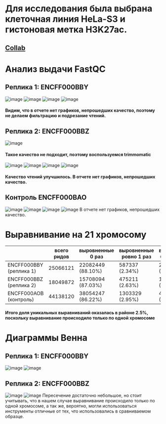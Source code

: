 # Для исследования была выбрана клеточная линия HeLa-S3 и гистоновая метка H3K27ac.
## [Collab](https://colab.research.google.com/drive/1l7UA337chu7f1U688NHymSyIday1OENJ?usp=sharing)
# Анализ выдачи FastQC
## Реплика 1: ENCFF000BBY
![image](https://user-images.githubusercontent.com/43317906/222156204-878df1f1-733f-4d84-8ff8-573f9ab956da.png)
![image](https://user-images.githubusercontent.com/43317906/222156287-fa4efef3-09be-4d61-8bd2-8edf85fb10e5.png)
![image](https://user-images.githubusercontent.com/43317906/222156317-c539bd31-ab6e-46fd-bd72-2cb5a5f7530b.png)
![image](https://user-images.githubusercontent.com/43317906/222156396-9b9f30cd-f293-4e61-b8da-49677572331a.png)

#### Видим, что в отчете нет графиков, непрошедших качество, поэтому не делаем фильтрацию и подрезание чтений.
## Реплика 2: ENCFF000BBZ
![image](https://user-images.githubusercontent.com/43317906/222156455-1ed9c9da-15e8-4db1-90cb-2196fcb1d4b4.png)
#### Такое качество не подходит, поэтому воспользуемся trimmomatic
![image](https://user-images.githubusercontent.com/43317906/222156708-06fb73c8-7574-4a2a-83fa-f3a2338ea8a5.png)
![image](https://user-images.githubusercontent.com/43317906/222156767-747489d3-9e71-499a-a56c-6e58d83638ef.png)
![image](https://user-images.githubusercontent.com/43317906/222156803-81af6011-6c7a-4423-b1e5-6e1cb2e1bbdd.png)
![image](https://user-images.githubusercontent.com/43317906/222156864-86d0a480-fcbc-40b9-b537-3638b193993e.png)
#### Качество чтений улучшилось. В отчете нет графиков, непрошедших качество.
## Контроль ENCFF000BAO
![image](https://user-images.githubusercontent.com/43317906/222157765-9184315d-0b2c-4a4a-b783-da343e5ec12b.png)
![image](https://user-images.githubusercontent.com/43317906/222157903-c4be0dcd-ba35-410d-a56d-ce99fbfa4c44.png)
![image](https://user-images.githubusercontent.com/43317906/222157985-a3257879-d846-4264-b272-239391030227.png)
![image](https://user-images.githubusercontent.com/43317906/222158091-fc2e607c-f4fd-4db4-b1e6-ffd73fb1aa86.png)
В отчете нет графиков, непрошедших качество.
# Выравнивание на 21 хромосому
|                       |**всего ридов**|**выровненные 0 раз**|**выровненные ровно 1 раз**|**выровненные более 1 раза**|
|-----------------------|---------------|---------------------|---------------------------|----------------------------|
|ENCFF000BBY (реплика 1)|25066121|22082449 (88.10%)|587337 (2.34%)|2396335 (9.56%)|
|ENCFF000BBZ (реплика 2)|18049872|15708094 (87.03%)|475211 (2.63%)|1866567 (10.34%)|
|ENCFF000AOB (контроль) |44138120|38054247 (86.22%)|1303329 (2.95%)|4780544 (10.83%)|
#### Итого доля уникальных выравниваний оказалась в районе 2.5%, поскольку выравнивание происходило только по одной хромосоме
# Диаграммы Венна
## Реплика 1: ENCFF000BBY
![image](https://user-images.githubusercontent.com/43317906/222200914-33715d09-c160-4c41-abd7-3fc9f212a790.png)
![image](https://user-images.githubusercontent.com/43317906/222201022-3e6de257-5344-4d1d-a7ab-a87f60a7bedc.png)

## Реплика 2: ENCFF000BBZ
![image](https://user-images.githubusercontent.com/43317906/222201122-6e6b4325-817e-4f18-a99e-2c94ee567704.png)
![image](https://user-images.githubusercontent.com/43317906/222201258-ed13e9ac-0303-4241-836e-2346cfc7bc56.png)
Пересечение достаточно небольшое, но стоит учитывать, что в нашем случае выравнивание происходило только по одной хромосоме, а так же, вероятно, могли использоваться инструменты отличные от тех, что использовались в сравниваемом образце.
